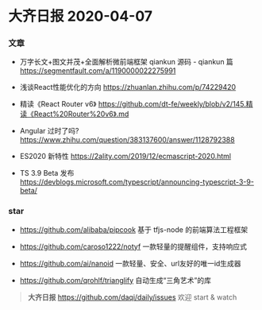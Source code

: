 # 大齐日报 2020-04-07

### 文章

- 万字长文+图文并茂+全面解析微前端框架 qiankun 源码 - qiankun 篇 
https://segmentfault.com/a/1190000022275991

- 浅谈React性能优化的方向
https://zhuanlan.zhihu.com/p/74229420

- 精读《React Router v6》
https://github.com/dt-fe/weekly/blob/v2/145.精读《React%20Router%20v6》.md

- Angular 过时了吗?
https://www.zhihu.com/question/383137600/answer/1128792388

- ES2020 新特性
https://2ality.com/2019/12/ecmascript-2020.html

- TS 3.9 Beta 发布
https://devblogs.microsoft.com/typescript/announcing-typescript-3-9-beta/

### star
- https://github.com/alibaba/pipcook
基于 tfjs-node 的前端算法工程框架

- https://github.com/caroso1222/notyf
一款轻量的提醒组件，支持响应式

- https://github.com/ai/nanoid
一款轻量、安全、url友好的唯一id生成器

- https://github.com/qrohlf/trianglify
自动生成“三角艺术”的库


> **大齐日报**
> https://github.com/daqi/daily/issues
> 欢迎 start & watch